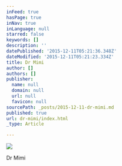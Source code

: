 ```yaml
---
inFeed: true
hasPage: true
inNav: true
inLanguage: null
starred: false
keywords: []
description: ''
datePublished: '2015-12-11T05:21:36.348Z'
dateModified: '2015-12-11T05:21:23.334Z'
title: Dr Mimi
author: []
authors: []
publisher:
  name: null
  domain: null
  url: null
  favicon: null
sourcePath: _posts/2015-12-11-dr-mimi.md
published: true
url: dr-mimi/index.html
_type: Article

---
```

![](https://s3-us-west-2.amazonaws.com/the-grid-img/p/3cf03af367e1a5a1f8d71b188e7e2377aa994fc1.jpg)

Dr Mimi